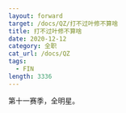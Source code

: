 ```yaml
---
layout: forward
target: /docs/QZ/打不过叶修不算啥
title: 打不过叶修不算啥
date: 2020-12-12
category: 全职
cat_url: /docs/QZ
tags: 
  - FIN
length: 3336
---
```


第十一赛季，全明星。
